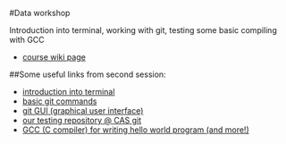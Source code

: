 #Data workshop

Introduction into terminal, working with git, testing some basic compiling with GCC

* [course wiki page](http://cas.famu.cz/wiki/index.php/%3D%3D%3D_Datov%C3%A9_struktury_lidsk%C3%BDmi_smysly_%3D%3D%3D )

##Some useful links from second session:

* [introduction into terminal](http://blog.teamtreehouse.com/introduction-to-the-mac-os-x-command-line)
* [basic git commands](https://rogerdudler.github.io/git-guide/files/git_cheat_sheet.pdf)
* [git GUI (graphical user interface)](https://desktop.github.com/)
* [ our testing repository @ CAS git](https://github.com/CAS-FAMU/gitExample)
* [GCC (C compiler) for writing hello world program (and more!)](https://github.com/kennethreitz/osx-gcc-installer)

